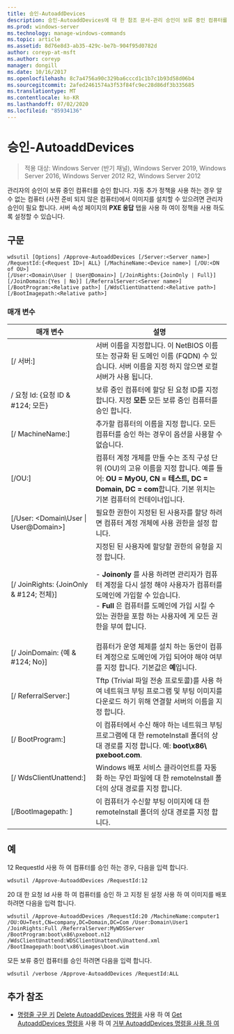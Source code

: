 ```yaml
---
title: 승인-AutoaddDevices
description: 승인-AutoaddDevices에 대 한 참조 문서-관리 승인이 보류 중인 컴퓨터를 승인 합니다.
ms.prod: windows-server
ms.technology: manage-windows-commands
ms.topic: article
ms.assetid: 8d76e8d3-ab35-429c-be7b-904f95d0782d
author: coreyp-at-msft
ms.author: coreyp
manager: dongill
ms.date: 10/16/2017
ms.openlocfilehash: 8c7a4756a90c329ba6cccd1c1b7c1b93d58d06b4
ms.sourcegitcommit: 2afed2461574a3f53f84fc9ec28d86df3b335685
ms.translationtype: MT
ms.contentlocale: ko-KR
ms.lasthandoff: 07/02/2020
ms.locfileid: "85934136"
---
```

# <a name="approve-autoadddevices"></a>승인-AutoaddDevices

> 적용 대상: Windows Server (반기 채널), Windows Server 2019, Windows Server 2016, Windows Server 2012 R2, Windows Server 2012

관리자의 승인이 보류 중인 컴퓨터를 승인 합니다. 자동 추가 정책을 사용 하는 경우 알 수 없는 컴퓨터 (사전 준비 되지 않은 컴퓨터)에서 이미지를 설치할 수 있으려면 관리자 승인이 필요 합니다. 서버 속성 페이지의 **PXE 응답** 탭을 사용 하 여이 정책을 사용 하도록 설정할 수 있습니다.

## <a name="syntax"></a>구문
```
wdsutil [Options] /Approve-AutoaddDevices [/Server:<Server name>] /RequestId:{<Request ID>| ALL} [/MachineName:<Device name>] [/OU:<DN of OU>]
[/User:<Domain\User | User@Domain>] [/JoinRights:{JoinOnly | Full}] [/JoinDomain:{Yes | No}] [/ReferralServer:<Server name>] [/BootProgram:<Relative path>] [/WdsClientUnattend:<Relative path>] [/BootImagepath:<Relative path>]
```
### <a name="parameters"></a>매개 변수
|매개 변수|설명|
|-------|--------|
|[/ 서버:<Server name>]|서버 이름을 지정합니다. 이 NetBIOS 이름 또는 정규화 된 도메인 이름 (FQDN) 수 있습니다. 서버 이름을 지정 하지 않으면 로컬 서버가 사용 됩니다.|
|/ 요청 Id: {요청 ID & #124; 모든}|보류 중인 컴퓨터에 할당 된 요청 ID를 지정 합니다. 지정 **모든** 모든 보류 중인 컴퓨터를 승인 합니다.|
|[/ MachineName:<Device name>]|추가할 컴퓨터의 이름을 지정 합니다. 모든 컴퓨터를 승인 하는 경우이 옵션을 사용할 수 없습니다.|
|[/OU:<DN of OU>]|컴퓨터 계정 개체를 만들 수는 조직 구성 단위 (OU)의 고유 이름을 지정 합니다. 예를 들어: **OU = MyOU, CN = 테스트, DC = Domain, DC = com**합니다. 기본 위치는 기본 컴퓨터의 컨테이너입니다.|
|[/User: <Domain\User &#124; User@Domain>]|필요한 권한이 지정된 된 사용자를 할당 하려면 컴퓨터 계정 개체에 사용 권한을 설정 합니다.|
|[/ JoinRights: {JoinOnly & #124; 전체}]|지정된 된 사용자에 할당할 권한의 유형을 지정 합니다.<p>-   **Joinonly** 를 사용 하려면 관리자가 컴퓨터 계정을 다시 설정 해야 사용자가 컴퓨터를 도메인에 가입할 수 있습니다.<br />-   **Full** 은 컴퓨터를 도메인에 가입 시킬 수 있는 권한을 포함 하는 사용자에 게 모든 권한을 부여 합니다.|
|[/ JoinDomain: {예 & #124; No}]|컴퓨터가 운영 체제를 설치 하는 동안이 컴퓨터 계정으로 도메인에 가입 되어야 해야 여부를 지정 합니다. 기본값은 **예**입니다.|
|[/ ReferralServer:<Server name>]|Tftp (Trivial 파일 전송 프로토콜)를 사용 하 여 네트워크 부팅 프로그램 및 부팅 이미지를 다운로드 하기 위해 연결할 서버의 이름을 지정 합니다.|
|[/ BootProgram:<Relative path>]|이 컴퓨터에서 수신 해야 하는 네트워크 부팅 프로그램에 대 한 remoteInstall 폴더의 상대 경로를 지정 합니다. 예: **boot\x86\ pxeboot.com**.|
|[/ WdsClientUnattend:<Relative path>]|Windows 배포 서비스 클라이언트를 자동화 하는 무인 파일에 대 한 remoteInstall 폴더의 상대 경로를 지정 합니다.|
|[/BootImagepath: <Relative path> ]|이 컴퓨터가 수신할 부팅 이미지에 대 한 remoteInstall 폴더의 상대 경로를 지정 합니다.|
## <a name="examples"></a>예
12 RequestId 사용 하 여 컴퓨터를 승인 하는 경우, 다음을 입력 합니다.
```
wdsutil /Approve-AutoaddDevices /RequestId:12
```
20 대 한 요청 Id 사용 하 여 컴퓨터를 승인 하 고 지정 된 설정 사용 하 여 이미지를 배포 하려면 다음을 입력 합니다.
```
wdsutil /Approve-AutoaddDevices /RequestId:20 /MachineName:computer1 /OU:OU=Test,CN=company,DC=Domain,DC=Com /User:Domain\User1
/JoinRights:Full /ReferralServer:MyWDSServer /BootProgram:boot\x86\pxeboot.n12 /WdsClientUnattend:WDSClientUnattend\Unattend.xml /BootImagepath:boot\x86\images\boot.wim
```
모든 보류 중인 컴퓨터를 승인 하려면 다음을 입력 합니다.
```
wdsutil /verbose /Approve-AutoaddDevices /RequestId:ALL
```
## <a name="additional-references"></a>추가 참조
- [명령줄 구문 키](command-line-syntax-key.md) 
 [Delete AutoaddDevices 명령을](using-the-delete-autoadddevices-command.md) 
 사용 하 여 [Get AutoaddDevices 명령을](using-the-get-autoadddevices-command.md) 
 사용 하 여 [거부 AutoaddDevices 명령을 사용 하 여](using-the-reject-autoadddevices-command.md)
